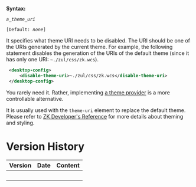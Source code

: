**Syntax:**

<disable-theme-uri>*`a_theme_uri`*</disable-theme-uri>

`[Default: `*`none`*`]`

It specifies what theme URI needs to be disabled. The URI should be one
of the URIs generated by the current theme. For example, the following
statement disables the generation of the URIs of the default theme
(since it has only one URI: `~./zul/css/zk.wcs`).

``` xml
 <desktop-config>
     <disable-theme-uri>~./zul/css/zk.wcs</disable-theme-uri>
 </desktop-config>
```

You rarely need it. Rather, implementing [a theme
provider](ZK_Developer's_Reference/Theming_and_Styling/Theme_Providers)
is a more controllable alternative.

It is usually used with the `theme-uri` element to replace the default
theme. Please refer to [ZK Developer's
Reference](ZK_Developer's_Reference/Theming_and_Styling/Theme_Customization)
for more details about theming and styling.

# Version History

| Version | Date | Content |
|---------|------|---------|
|         |      |         |
